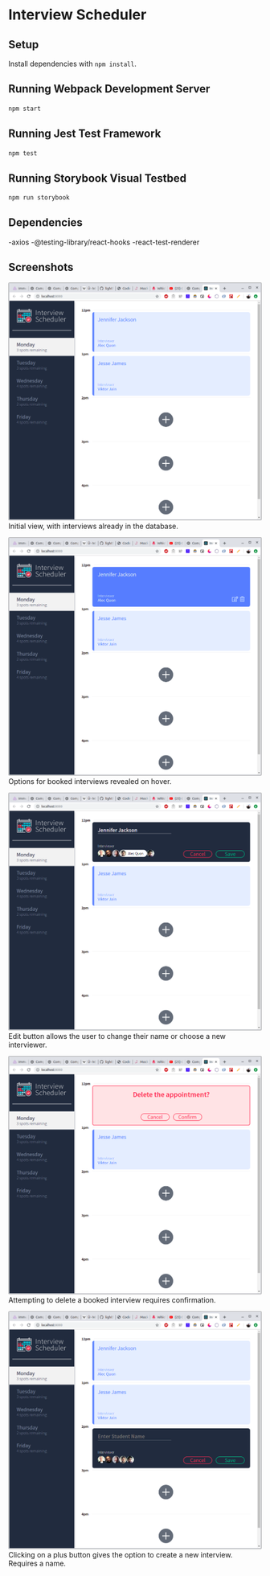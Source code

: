 # Interview Scheduler

## Setup

Install dependencies with `npm install`.

## Running Webpack Development Server

```sh
npm start
```

## Running Jest Test Framework

```sh
npm test
```

## Running Storybook Visual Testbed

```sh
npm run storybook
```
## Dependencies

-axios
-@testing-library/react-hooks
-react-test-renderer

## Screenshots


![Initial view, with interviews already in the database.](https://github.com/JakeFantin/scheduler/blob/master/docs/main.png?raw=true)
Initial view, with interviews already in the database.

![Options for booked interviews revealed on hover.](https://github.com/JakeFantin/scheduler/blob/master/docs/hover.png?raw=true)
Options for booked interviews revealed on hover.

![Edit button allows the user to change their name or choose a new interviewer.](https://github.com/JakeFantin/scheduler/blob/master/docs/edit.png?raw=true)
Edit button allows the user to change their name or choose a new interviewer.

![Attempting to delete a booked interview requires confirmation.](https://github.com/JakeFantin/scheduler/blob/master/docs/delete.png?raw=true)
Attempting to delete a booked interview requires confirmation.

![Clicking on a plus button gives the option to create a new interview. Requires a name.](https://github.com/JakeFantin/scheduler/blob/master/docs/create.png?raw=true)
Clicking on a plus button gives the option to create a new interview. Requires a name.
